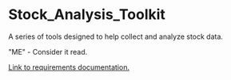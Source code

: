 # Stock_Analysis_Toolkit
A series of tools designed to help collect and analyze stock data.

"ME" - Consider it read.

[Link to requirements documentation.](https://docs.google.com/document/d/1TDtgejTL4r26ihq5MNB5HzHKH950gFIuMzqM0kmdpXA/edit?usp=sharing)
